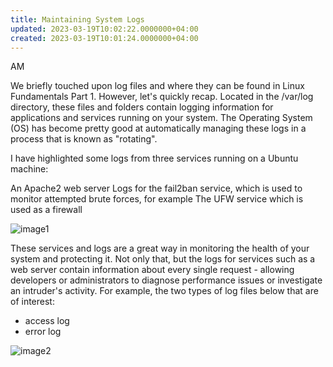 ```yaml
---
title: Maintaining System Logs
updated: 2023-03-19T10:02:22.0000000+04:00
created: 2023-03-19T10:01:24.0000000+04:00
---
```


AM

We briefly touched upon log files and where they can be found in Linux Fundamentals Part 1. However, let's quickly recap. Located in the /var/log directory, these files and folders contain logging information for applications and services running on your system. The Operating System (OS) has become pretty good at automatically managing these logs in a process that is known as "rotating".

I have highlighted some logs from three services running on a Ubuntu machine:

An Apache2 web server
Logs for the fail2ban service, which is used to monitor attempted brute forces, for example
The UFW service which is used as a firewall

![image1](image1-4.png)

These services and logs are a great way in monitoring the health of your system and protecting it. Not only that, but the logs for services such as a web server contain information about every single request - allowing developers or administrators to diagnose performance issues or investigate an intruder's activity. For example, the two types of log files below that are of interest:

- access log
- error log

![image2](image2-3.png)

